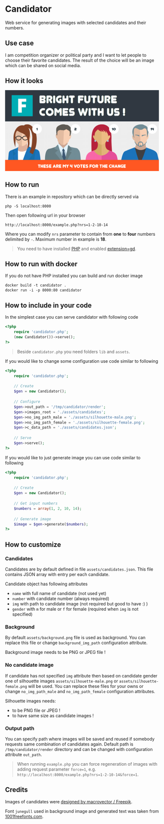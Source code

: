# Candidator

Web service for generating images with selected candidates and their numbers.

## Use case

I am competition organizer or political party and I want to let people to choose their favorite candidates. The result of the choice will be an image which can be shared on social media.

## How it looks

![Screenshot from included example](example.png "Screenshot from included example")

## How to run

There is an example in repository which can be directly served via

    php -S localhost:8000

Then open following url in your browser

    http://localhost:8000/example.php?nrs=1-2-10-14

Where you can modify `nrs` parameter to contain from **one** to **four** numbers delimited by `-`. Maximum number in example is **18**.

>You need to have installed [PHP](https://www.php.net/) and enabled [extension=gd](https://www.php.net/manual/en/book.image.php).

## How to run with docker

If you do not have PHP installed you can build and run docker image

    docker build -t candidator .
    docker run -i -p 8000:80 candidator

## How to include in your code

In the simplest case you can serve candidator with following code

```php
<?php
    require 'candidator.php';
    (new Candidator())->serve();
?>
```

>Beside `candidator.php` you need folders `lib` and `assets`.

If you would like to change some configuration use code similar to following

```php
<?php
    require 'candidator.php';
    
    // Create
    $gen = new Candidator();

    // Configure
    $gen->out_path = '/tmp/candidator/render';
    $gen->images_root = './assets/candidates';
    $gen->no_img_path_male = './assets/silhouette-male.png';
    $gen->no_img_path_female = './assets/silhouette-female.png';
    $gen->c_data_path = './assets/candidates.json';

    // Serve
    $gen->serve();
?>
```

If you would like to just generate image you can use code similar to following

```php
<?php
    require 'candidator.php';

    // Create
    $gen = new Candidator();

    // Get input numbers
    $numbers = array(1, 2, 10, 14);

    // Generate image
    $image = $gen->generate($numbers);
?>
```

## How to customize

### Candidates

Candidates are by default defined in file `assets/candidates.json`. This file contains JSON array with entry per each candidate. 

Candidate object has following attributes

 - `name` with full name of candidate (not used yet)
 - `number` with candidate number (always required)
 - `img` with path to candidate image (not required but good to have :) )
 - `gender` with `m` for male or `f` for female (required when `img` is not specified)
 
### Background

By default `assets/background.png` file is used as background. You can replace this file or change `background_img_path` configuration attribute.

Background image needs to be PNG or JPEG file !

### No candidate image

If candidate has not specified `img` attribute then based on candidate gender one of silhouette images `assets/silhouette-male.png` or `assets/silhouette-female.png` will be used. You can replace these files for your owns or change `no_img_path_male` and `no_img_path_female` configuration attributes.

Silhouette images needs:
 
  - to be PNG file or JPEG ! 
  - to have same size as candidate images !

### Output path

You can specify path where images will be saved and reused if somebody requests same combination of candidates again. Default path is `/tmp/candidator/render` directory and can be changed with configuration attribute `out_path`.

>When running `example.php` you can force regeneration of images with adding request parameter `force=1`, e.g. `http://localhost:8000/example.php?nrs=1-2-10-14&force=1`.

## Credits

Images of candidates were [designed by macrovector / Freepik](https://www.freepik.com/macrovector).

Font `junegull` used in background image and generated text was taken from [1001freefonts.com](https://www.1001freefonts.com/junegull.font).